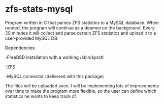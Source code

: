 zfs-stats-mysql
===============

Program written in C that parses ZFS statistics to a MySQL database. When runned, the program will continue as a deamon on the background.
Every 30 minutes it will collect and parse certain ZFS statistics and upload it to a user-provided MySQL DB.

Dependencies:

  -FreeBSD installation with a working /sbin/sysctl

  -ZFS

  -MySQL connector (delivered with this package)

The files will be uploaded soon. I will be implementing lots of improvements over time to make the program more flexible, so the user can define which statistics he wants to keep track of.
